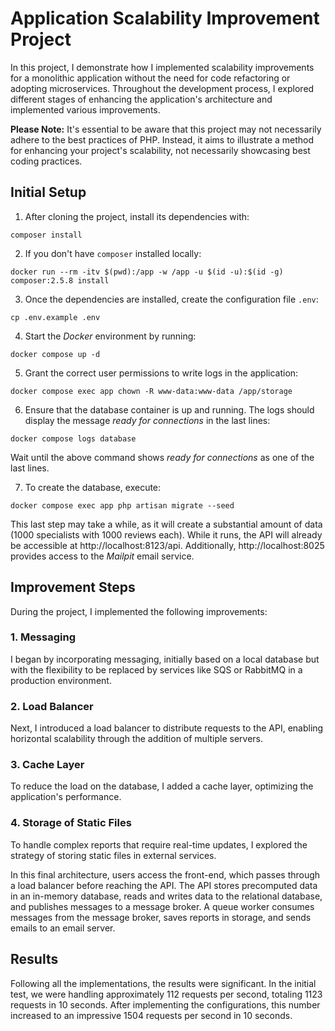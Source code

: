 # Application Scalability Improvement Project

In this project, I demonstrate how I implemented scalability improvements for a monolithic application without the need for code refactoring or adopting microservices. Throughout the development process, I explored different stages of enhancing the application's architecture and implemented various improvements.

**Please Note:** It's essential to be aware that this project may not necessarily adhere to the best practices of PHP. Instead, it aims to illustrate a method for enhancing your project's scalability, not necessarily showcasing best coding practices.

## Initial Setup

1. After cloning the project, install its dependencies with:
```shell
composer install
```

2. If you don't have `composer` installed locally:
```shell
docker run --rm -itv $(pwd):/app -w /app -u $(id -u):$(id -g) composer:2.5.8 install
```

3. Once the dependencies are installed, create the configuration file `.env`:
```shell
cp .env.example .env
```

4. Start the _Docker_ environment by running:
```shell
docker compose up -d
```

5. Grant the correct user permissions to write logs in the application:
```shell
docker compose exec app chown -R www-data:www-data /app/storage
```

6. Ensure that the database container is up and running. The logs should display the message _ready for connections_ in the last lines:
```shell
docker compose logs database
``` 
Wait until the above command shows _ready for connections_ as one of the last lines.

7. To create the database, execute:
```shell
docker compose exec app php artisan migrate --seed
```

This last step may take a while, as it will create a substantial amount of data (1000 specialists with 1000 reviews each). While it runs, the API will already be accessible at http://localhost:8123/api. Additionally, http://localhost:8025 provides access to the _Mailpit_ email service.

## Improvement Steps

During the project, I implemented the following improvements:

### 1. Messaging

I began by incorporating messaging, initially based on a local database but with the flexibility to be replaced by services like SQS or RabbitMQ in a production environment.

### 2. Load Balancer

Next, I introduced a load balancer to distribute requests to the API, enabling horizontal scalability through the addition of multiple servers.

### 3. Cache Layer

To reduce the load on the database, I added a cache layer, optimizing the application's performance.

### 4. Storage of Static Files

To handle complex reports that require real-time updates, I explored the strategy of storing static files in external services.

In this final architecture, users access the front-end, which passes through a load balancer before reaching the API. The API stores precomputed data in an in-memory database, reads and writes data to the relational database, and publishes messages to a message broker. A queue worker consumes messages from the message broker, saves reports in storage, and sends emails to an email server.

## Results

Following all the implementations, the results were significant. In the initial test, we were handling approximately 112 requests per second, totaling 1123 requests in 10 seconds. After implementing the configurations, this number increased to an impressive 1504 requests per second in 10 seconds.
